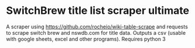 # SwitchBrew title list scraper ultimate
A scraper using https://github.com/rocheio/wiki-table-scrape and requests to scrape switch brew and nswdb.com for title data. Outputs a csv (usable with google sheets, excel and other programs). Requires python 3
